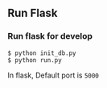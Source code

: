 ## Run Flask

### Run flask for develop

```
$ python init_db.py
$ python run.py
```

In flask, Default port is `5000`

